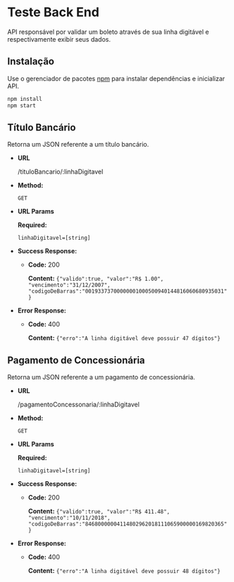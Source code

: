 # Teste Back End

API responsável por validar um boleto através de sua linha digitável e respectivamente exibir seus dados.

## Instalação

Use o gerenciador de pacotes [npm](https://www.npmjs.com/) para instalar dependências e inicializar API.

```bash
npm install
npm start
```

**Título Bancário**
----
Retorna um JSON referente a um título bancário.

* **URL**

  /tituloBancario/:linhaDigitavel

* **Method:**

  `GET`
  
*  **URL Params**

   **Required:**
 
   `linhaDigitavel=[string]`

* **Success Response:**

  * **Code:** 200

    **Content:** `{"valido":true, "valor":"R$ 1.00", "vencimento":"31/12/2007", "codigoDeBarras":"00193373700000001000500940144816060680935031"}`
 
* **Error Response:**

  * **Code:** 400

    **Content:** `{"erro":"A linha digitável deve possuir 47 dígitos"}`

**Pagamento de Concessionária**
----
Retorna um JSON referente a um pagamento de concessionária.

* **URL**

  /pagamentoConcessonaria/:linhaDigitavel

* **Method:**

  `GET`
  
*  **URL Params**

   **Required:**
 
   `linhaDigitavel=[string]`

* **Success Response:**

  * **Code:** 200

    **Content:** `{"valido":true, "valor":"R$ 411.48", "vencimento":"10/11/2018", "codigoDeBarras":"84680000004114802962018111065900000169820365"}`
 
* **Error Response:**

  * **Code:** 400

    **Content:** `{"erro":"A linha digitável deve possuir 48 dígitos"}`